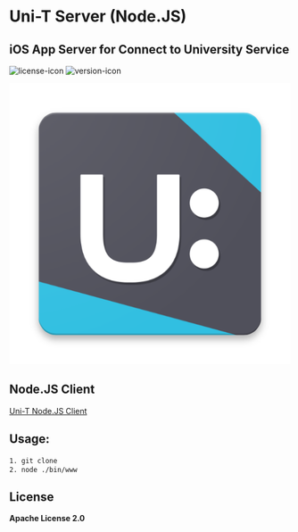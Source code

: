 # Uni-T Server (Node.JS)

## iOS App Server for Connect to University Service

![license-icon](https://img.shields.io/github/license/Shuangbing/uni-t-nodejs-server.svg) ![version-icon](https://img.shields.io/badge/Version-1.0.0-blueviolet.svg)

![uni-t-logo](https://raw.githubusercontent.com/Shuangbing/uni-t-nodejs-client/master/unitool/Assets.xcassets/Uni-T%20Logo/welcome.imageset/web_hi_res_512.png)


## Node.JS Client
[Uni-T Node.JS Client](https://github.com/Shuangbing/uni-t-nodejs-client)

## Usage:
    1. git clone
    2. node ./bin/www


## License
 **Apache License 2.0**